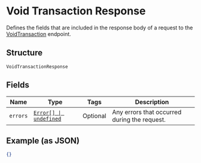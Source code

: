 
# Void Transaction Response

Defines the fields that are included in the response body of
a request to the [VoidTransaction](/doc/api/transactions.md#void-transaction) endpoint.

## Structure

`VoidTransactionResponse`

## Fields

| Name | Type | Tags | Description |
|  --- | --- | --- | --- |
| `errors` | [`Error[] \| undefined`](/doc/models/error.md) | Optional | Any errors that occurred during the request. |

## Example (as JSON)

```json
{}
```


